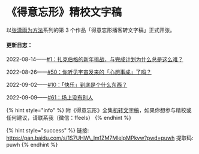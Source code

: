 # 《得意忘形》精校文字稿

以[张潇雨为方法](https://pan.baidu.com/s/1HboXmZ7N0rFr66Y45HrODw?pwd=a5ej)系列的第 3 个作品「得意忘形播客转文字稿」正式开张。

#### 更新日志：

2022-08-14——[#1：扎克伯格的新年挑战，与完成计划为什么总是这么难？](01.md)

2022-08-26——[#50：你听见宇宙发来的「心想事成」了吗？](50.md)

2022-09-02——[#10：「快乐」到底是个什么东西？](10.md)

2022-09-09——[#61：场上没有别人](61.md)

{% hint style="info" %}
附《得意忘形》全集[机转文字稿](https://pan.baidu.com/s/1S7UHW\_Im1ZM7MleIpMPkvw?pwd=puwh)，如果你想参与精校或任何建议，请联系我（微信：ffeels）
{% endhint %}

{% hint style="success" %}
链接: https://pan.baidu.com/s/1S7UHW\_Im1ZM7MleIpMPkvw?pwd=puwh 提取码: puwh
{% endhint %}
